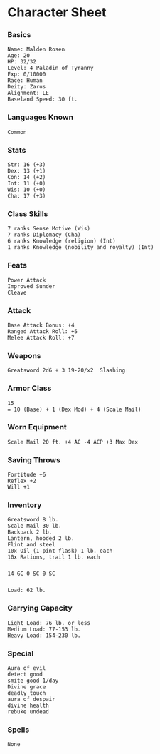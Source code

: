 # Character Sheet

### Basics

    Name: Malden Rosen
    Age: 20
    HP: 32/32
    Level: 4 Paladin of Tyranny
    Exp: 0/10000
    Race: Human
    Deity: Zarus
    Alignment: LE
    Baseland Speed: 30 ft.
    
### Languages Known

    Common
 
### Stats

    Str: 16 (+3)
    Dex: 13 (+1)
    Con: 14 (+2)
    Int: 11 (+0)
    Wis: 10 (+0)
    Cha: 17 (+3)

### Class Skills

    7 ranks Sense Motive (Wis)
    7 ranks Diplomacy (Cha)
    6 ranks Knowledge (religion) (Int)
    1 ranks Knowledge (nobility and royalty) (Int)
    
### Feats

    Power Attack
    Improved Sunder
    Cleave
    
### Attack

    Base Attack Bonus: +4
    Ranged Attack Roll: +5
    Melee Attack Roll: +7
    
### Weapons

    Greatsword 2d6 + 3 19-20/x2  Slashing
 
### Armor Class
    
    15 
    = 10 (Base) + 1 (Dex Mod) + 4 (Scale Mail)
    
### Worn Equipment

    Scale Mail 20 ft. +4 AC -4 ACP +3 Max Dex
    
### Saving Throws

    Fortitude +6
    Reflex +2
    Will +1
    
### Inventory   

    Greatsword 8 lb.
    Scale Mail 30 lb.
    Backpack 2 lb.
    Lantern, hooded 2 lb.
    Flint and steel
    10x Oil (1-pint flask) 1 lb. each
    10x Rations, trail 1 lb. each

###
 
    14 GC 0 SC 0 SC

###

    Load: 62 lb.

### Carrying Capacity
   
    Light Load: 76 lb. or less
    Medium Load: 77-153 lb.
    Heavy Load: 154-230 lb.
    
### Special
    
    Aura of evil
    detect good
    smite good 1/day
    Divine grace
    deadly touch
    aura of despair
    divine health
    rebuke undead

### Spells

    None












    

